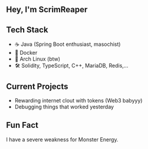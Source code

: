 ## Hey, I'm ScrimReaper 
## Tech Stack
- ☕ Java (Spring Boot enthusiast, masochist)
- 🐳 Docker 
- 🐧 Arch Linux (btw)
- 🛠️ Solidity, TypeScript, C++, MariaDB, Redis,...

## Current Projects
- Rewarding internet clout with tokens (Web3 babyyy)  
- Debugging things that worked yesterday

## Fun Fact
I have a severe weakness for Monster Energy.  

